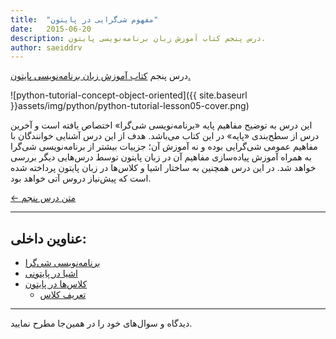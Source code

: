 ```yaml
---
title:  "مفهوم شی‌گرایی در پایتون"
date:   2015-06-20
description: درس پنجم کتاب آموزش زبان برنامه‌نویسی پایتون.
author: saeiddrv
---
```


درس پنجم [کتاب آموزش زبان برنامه‌نویسی پایتون.](http://coderz.ir/python)

![python-tutorial-concept-object-oriented]({{ site.baseurl }}assets/img/python/python-tutorial-lesson05-cover.png)

این درس به توضیح مفاهیم پایه «برنامه‌نویسی شی‌گرا» اختصاص یافته است و آخرین درس از سطح‌بندی «پایه» در این کتاب می‌باشد. هدف از این درس آشنایی خوانندگان با مفاهیم عمومی شی‌گرایی بوده و نه آموزش آن؛ جزییات بیشتر از برنامه‌نویسی شی‌گرا به همراه آموزش پیاده‌سازی مفاهیم آن در زبان پایتون توسط درس‌هایی دیگر بررسی خواهد شد. در این درس همچنین به ساختار اشیا و کلاس‌ها در زبان پایتون پرداخته شده است که پیش‌نیاز دروس آتی خواهد بود.


[← متن درس پنجم](http://python.coderz.ir/lessons/l05.html)

---
عناوین داخلی:
---
* [برنامه‌نویسی شی‌گرا](http://python.coderz.ir/lessons/l05.html#id2)
* [اشیا در پایتونی](http://python.coderz.ir/lessons/l05.html#id3)
* [کلاس‌ها در پایتون](http://python.coderz.ir/lessons/l05.html#id4)
    * [تعریف کلاس](http://python.coderz.ir/lessons/l05.html#id5)

---

دیدگاه و سوال‌های خود را در همین‌جا مطرح نمایید.
